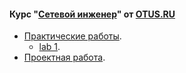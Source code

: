 #### Курс "[Сетевой инженер](https://otus.ru/lessons/setevoy-inzhener/)" от [OTUS.RU](https://otus.ru/)

- [Практические работы](labs/).
  - [lab 1](/labs/lab11/).
- [Проектная работа](final/).
